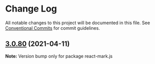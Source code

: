 # Change Log

All notable changes to this project will be documented in this file.
See [Conventional Commits](https://conventionalcommits.org) for commit guidelines.

## [3.0.80](https://github.com/appsparkler/my-storybooks/compare/v3.0.79...v3.0.80) (2021-04-11)

**Note:** Version bump only for package react-mark.js

